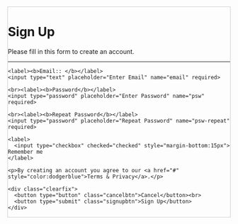 <form action="action_page.php" style="border:1px solid #ccc">
  <div class="container">
    <h1>Sign Up</h1>
    <p>Please fill in this form to create an account.</p>
    <hr>

    <label><b>Email:: </b></label>
    <input type="text" placeholder="Enter Email" name="email" required>

    <br><label><b>Password</b></label>
    <input type="password" placeholder="Enter Password" name="psw" required>

    <br><label><b>Repeat Password</b></label>
    <input type="password" placeholder="Repeat Password" name="psw-repeat" required>

    <label>
      <input type="checkbox" checked="checked" style="margin-bottom:15px"> Remember me
    </label>

    <p>By creating an account you agree to our <a href="#" style="color:dodgerblue">Terms & Privacy</a>.</p>

    <div class="clearfix">
      <button type="button" class="cancelbtn">Cancel</button><br>
      <button type="submit" class="signupbtn">Sign Up</button>
    </div>
  </div>
</form>
